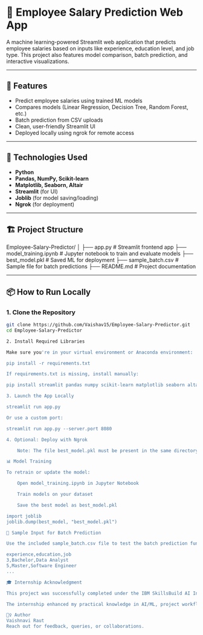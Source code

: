 # 💼 Employee Salary Prediction Web App

A machine learning-powered Streamlit web application that predicts employee salaries based on inputs like experience, education level, and job type. This project also features model comparison, batch prediction, and interactive visualizations.

---

## 🚀 Features

- Predict employee salaries using trained ML models
- Compares models (Linear Regression, Decision Tree, Random Forest, etc.)
- Batch prediction from CSV uploads
- Clean, user-friendly Streamlit UI
- Deployed locally using ngrok for remote access

---

## 🧠 Technologies Used

- **Python**
- **Pandas, NumPy, Scikit-learn**
- **Matplotlib, Seaborn, Altair**
- **Streamlit** (for UI)
- **Joblib** (for model saving/loading)
- **Ngrok** (for deployment)

---

## 🏗️ Project Structure

Employee-Salary-Predictor/
│
├── app.py # Streamlit frontend app
├── model_training.ipynb # Jupyter notebook to train and evaluate models
├── best_model.pkl # Saved ML for deployment
├── sample_batch.csv # Sample file for batch predictions
├── README.md # Project documentation


---

## 📦 How to Run Locally

### 1. Clone the Repository

```bash
git clone https://github.com/Vaishav15/Employee-Salary-Predictor.git
cd Employee-Salary-Predictor

2. Install Required Libraries

Make sure you're in your virtual environment or Anaconda environment:

pip install -r requirements.txt

If requirements.txt is missing, install manually:

pip install streamlit pandas numpy scikit-learn matplotlib seaborn altair joblib

3. Launch the App Locally

streamlit run app.py

Or use a custom port:

streamlit run app.py --server.port 8080

4. Optional: Deploy with Ngrok

    Note: The file best_model.pkl must be present in the same directory as app.py.

📊 Model Training

To retrain or update the model:

    Open model_training.ipynb in Jupyter Notebook

    Train models on your dataset

    Save the best model as best_model.pkl

import joblib
joblib.dump(best_model, "best_model.pkl")

🧪 Sample Input for Batch Prediction

Use the included sample_batch.csv file to test the batch prediction functionality.

experience,education,job
3,Bachelor,Data Analyst
5,Master,Software Engineer
...

🎓 Internship Acknowledgment

This project was successfully completed under the IBM SkillsBuild AI Internship Program, conducted by Edunet Foundation through AICTE.

The internship enhanced my practical knowledge in AI/ML, project workflows, and real-world problem solving.

🙋‍♀️ Author
Vaishnavi Raut
Reach out for feedback, queries, or collaborations.

